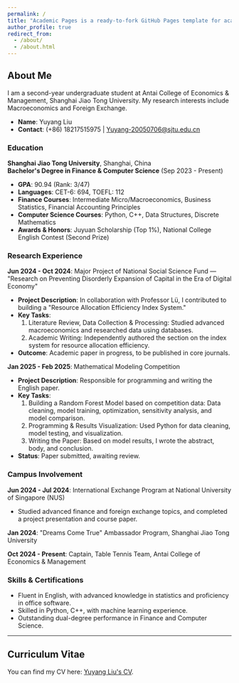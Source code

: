 ```yaml
---
permalink: /
title: "Academic Pages is a ready-to-fork GitHub Pages template for academic personal websites"
author_profile: true
redirect_from:
  - /about/
  - /about.html
---
```


## About Me

I am a second-year undergraduate student at Antai College of Economics & Management, Shanghai Jiao Tong University. My research interests include Macroeconomics and Foreign Exchange.

- **Name**: Yuyang Liu
- **Contact**: (+86) 18217515975 | Yuyang-20050706@sjtu.edu.cn

### Education

**Shanghai Jiao Tong University**, Shanghai, China  
**Bachelor's Degree in Finance & Computer Science** (Sep 2023 - Present)

- **GPA**: 90.94 (Rank: 3/47)
- **Languages**: CET-6: 694, TOEFL: 112
- **Finance Courses**: Intermediate Micro/Macroeconomics, Business Statistics, Financial Accounting Principles
- **Computer Science Courses**: Python, C++, Data Structures, Discrete Mathematics
- **Awards & Honors**: Juyuan Scholarship (Top 1%), National College English Contest (Second Prize)

### Research Experience

**Jun 2024 - Oct 2024**: Major Project of National Social Science Fund — "Research on Preventing Disorderly Expansion of Capital in the Era of Digital Economy"

- **Project Description**: In collaboration with Professor Lü, I contributed to building a "Resource Allocation Efficiency Index System."
- **Key Tasks**:
  1. Literature Review, Data Collection & Processing: Studied advanced macroeconomics and researched data using databases.
  2. Academic Writing: Independently authored the section on the index system for resource allocation efficiency.
- **Outcome**: Academic paper in progress, to be published in core journals.

**Jan 2025 - Feb 2025**: Mathematical Modeling Competition

- **Project Description**: Responsible for programming and writing the English paper.
- **Key Tasks**:
  1. Building a Random Forest Model based on competition data: Data cleaning, model training, optimization, sensitivity analysis, and model comparison.
  2. Programming & Results Visualization: Used Python for data cleaning, model testing, and visualization.
  3. Writing the Paper: Based on model results, I wrote the abstract, body, and conclusion.
- **Status**: Paper submitted, awaiting review.

### Campus Involvement

**Jun 2024 - Jul 2024**: International Exchange Program at National University of Singapore (NUS)

- Studied advanced finance and foreign exchange topics, and completed a project presentation and course paper.

**Jan 2024**: "Dreams Come True" Ambassador Program, Shanghai Jiao Tong University

**Oct 2024 - Present**: Captain, Table Tennis Team, Antai College of Economics & Management

### Skills & Certifications

- Fluent in English, with advanced knowledge in statistics and proficiency in office software.
- Skilled in Python, C++, with machine learning experience.
- Outstanding dual-degree performance in Finance and Computer Science.

---

## Curriculum Vitae

You can find my CV here: [Yuyang Liu's CV](../assets/CV.pdf).
